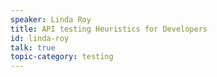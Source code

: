 ```yaml
---
speaker: Linda Roy
title: API testing Heuristics for Developers
id: linda-roy
talk: true
topic-category: testing
---
```

